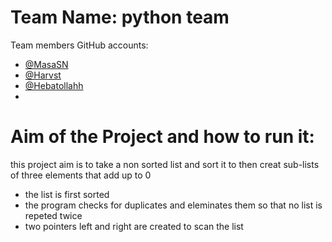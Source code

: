 # Team Name: python team

Team members GitHub accounts: 
- [@MasaSN](https://github.com/MasaSN)
- [@Harvst](https://github.com/Harvst)
- [@Hebatollahh](https://github.com/Hebatollahh)
- 

# Aim of the Project and how to run it:
this project aim is to take a non sorted list and sort it to then creat sub-lists of three elements that add up to 0 
- the list is first sorted
- the program checks for duplicates and eleminates them so that no list is repeted twice
- two pointers left and right are created to scan the list 
